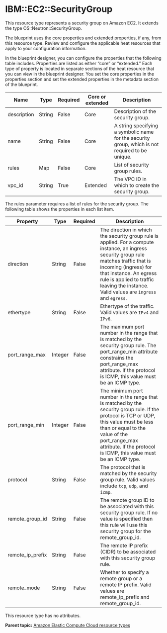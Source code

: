 # IBM::EC2::SecurityGroup

This resource type represents a security group on Amazon EC2. It extends the type OS::Neutron::SecurityGroup.

The blueprint uses the core properties and extended properties, if any, from this resource type. Review and configure the applicable heat resources that apply to your configuration information.

In the blueprint designer, you can configure the properties that the following table includes. Properties are listed as either “core” or “extended.” Each type of property is located in separate sections of the heat resource that you can view in the blueprint designer. You set the core properties in the properties section and set the extended properties in the metadata section of the blueprint.

|Name|Type|Required|Core or extended|Description|
|----|----|--------|----------------|-----------|
|description|String|False|Core|Description of the security group.|
|name|String|False|Core|A string specifying a symbolic name for the security group, which is not required to be unique.|
|rules|Map|False|Core|List of security group rules.|
|vpc\_id|String|True|Extended|The VPC ID in which to create the security group.|

The rules parameter requires a list of rules for the security group. The following table shows the properties in each list item.

|Property|Type|Required|Description|
|--------|----|--------|-----------|
|direction|String|False|The direction in which the security group rule is applied. For a compute instance, an ingress security group rule matches traffic that is incoming \(ingress\) for that instance. An egress rule is applied to traffic leaving the instance. Valid values are `ingress` and `egress`.|
|ethertype|String|False|Ethertype of the traffic. Valid values are `IPv4` and `IPv6`.|
|port\_range\_max|Integer|False|The maximum port number in the range that is matched by the security group rule. The port\_range\_min attribute constrains the port\_range\_max attribute. If the protocol is ICMP, this value must be an ICMP type.|
|port\_range\_min|Integer|False|The minimum port number in the range that is matched by the security group rule. If the protocol is TCP or UDP, this value must be less than or equal to the value of the port\_range\_max attribute. If the protocol is ICMP, this value must be an ICMP type.|
|protocol|String|False|The protocol that is matched by the security group rule. Valid values include `tcp`, `udp`, and `icmp`.|
|remote\_group\_id|String|False|The remote group ID to be associated with this security group rule. If no value is specified then this rule will use this security group for the remote\_group\_id.|
|remote\_ip\_prefix|String|False|The remote IP prefix \(CIDR\) to be associated with this security group rule.|
|remote\_mode|String|False|Whether to specify a remote group or a remote IP prefix. Valid values are remote\_ip\_prefix and remote\_group\_id.|

This resource type has no attributes.

**Parent topic:** [Amazon Elastic Compute Cloud resource types](../../com.ibm.edt.heat.reference.doc/topics/ref_heat_types_ec2_ov.md)

